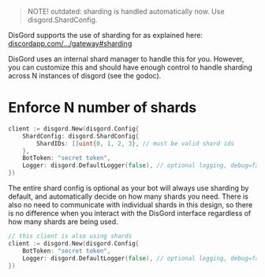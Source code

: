> NOTE! outdated: sharding is handled automatically now. Use disgord.ShardConfig.

DisGord supports the use of sharding for as explained here: [discordapp.com/.../gateway#sharding](https://discordapp.com/developers/docs/topics/gateway#sharding)

DisGord uses an internal shard manager to handle this for you. However, you can customize this and should have enough control to handle sharding across N instances of disgord (see the godoc).

# Enforce N number of shards
```go
client := disgord.New(disgord.Config{
    ShardConfig: disgord.ShardConfig{
        ShardIDs: []uint{0, 1, 2, 3}, // must be valid shard ids
    },
    BotToken: "secret token",
    Logger: disgord.DefaultLogger(false), // optional logging, debug=false
})
```

The entire shard config is optional as your bot will always use sharding by default, and automatically decide on how many shards you need. There is also no need to communicate with individual shards in this design, so there is no difference when you interact with the DisGord interface regardless of how many shards are being used.

```go
// this client is also using shards
client := disgord.New(disgord.Config{
    BotToken: "secret token",
    Logger: disgord.DefaultLogger(false), // optional logging, debug=false
})
```
